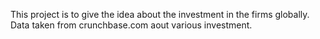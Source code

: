 This project is to give the idea about the investment in the firms globally. Data taken from crunchbase.com aout various investment.

